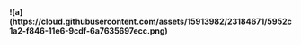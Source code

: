 
<b>
![a](https://cloud.githubusercontent.com/assets/15913982/23184671/5952c1a2-f846-11e6-9cdf-6a7635697ecc.png)
</b>
